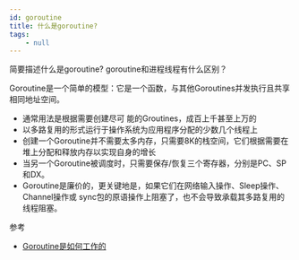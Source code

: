 ```yaml
---
id: goroutine
title: 什么是goroutine?
tags:
	- null
---
```


<!--front-->
简要描述什么是goroutine?
goroutine和进程线程有什么区别？

<!--back-->

Goroutine是一个简单的模型：它是一个函数，与其他Goroutines并发执行且共享相同地址空间。
* 通常用法是根据需要创建尽可 能的Groutines，成百上千甚至上万的
* 以多路复用的形式运行于操作系统为应用程序分配的少数几个线程上
* 创建一个Goroutine并不需要太多内存，只需要8K的栈空间，它们根据需要在堆上分配和释放内存以实现自身的增长
* 当另一个Goroutine被调度时，只需要保存/恢复三个寄存器，分别是PC、SP和DX。
* Goroutine是廉价的，更关键地是，如果它们在网络输入操作、Sleep操作、Channel操作或 sync包的原语操作上阻塞了，也不会导致承载其多路复用的线程阻塞。

参考
* [Goroutine是如何工作的](https://tonybai.com/2014/11/15/how-goroutines-work/)
